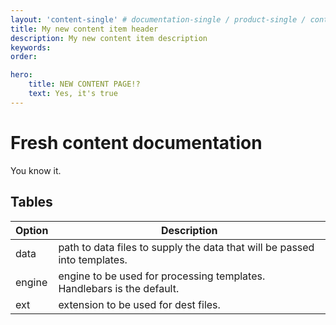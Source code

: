 ```yaml
---
layout: 'content-single' # documentation-single / product-single / content-single 
title: My new content item header
description: My new content item description
keywords: 
order: 

hero:
    title: NEW CONTENT PAGE!?
    text: Yes, it's true
---
```


# Fresh content documentation
You know it.

## Tables

| Option | Description |
| ------ | ----------- |
| data   | path to data files to supply the data that will be passed into templates. |
| engine | engine to be used for processing templates. Handlebars is the default. |
| ext    | extension to be used for dest files. |

